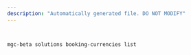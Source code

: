 ```yaml
---
description: "Automatically generated file. DO NOT MODIFY"
---
```


```bash


mgc-beta solutions booking-currencies list

```